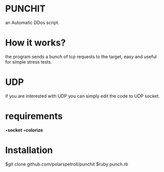 # PUNCHIT
an Automatic DDos script.
# How it works?
the program sends a bunch of tcp requests to the target, easy and useful for simple stress tests.
# UDP
if you are interested with UDP you can simply edit the code  to UDP socket.
# requirements
٭**socket**
٭**colorize**
# Installation
$git clone github.com/polarspetroll/punchit
$ruby punch.rb

